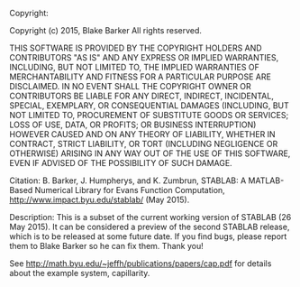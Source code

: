 Copyright:

Copyright (c) 2015, Blake Barker
All rights reserved.

THIS SOFTWARE IS PROVIDED BY THE COPYRIGHT HOLDERS AND CONTRIBUTORS "AS IS" 
AND ANY EXPRESS OR IMPLIED WARRANTIES, INCLUDING, BUT NOT LIMITED TO, THE 
IMPLIED WARRANTIES OF MERCHANTABILITY AND FITNESS FOR A PARTICULAR PURPOSE 
ARE DISCLAIMED. IN NO EVENT SHALL THE COPYRIGHT OWNER OR CONTRIBUTORS BE 
LIABLE FOR ANY DIRECT, INDIRECT, INCIDENTAL, SPECIAL, EXEMPLARY, OR 
CONSEQUENTIAL DAMAGES (INCLUDING, BUT NOT LIMITED TO, PROCUREMENT OF 
SUBSTITUTE GOODS OR SERVICES; LOSS OF USE, DATA, OR PROFITS; OR BUSINESS 
INTERRUPTION) HOWEVER CAUSED AND ON ANY THEORY OF LIABILITY, WHETHER IN 
CONTRACT, STRICT LIABILITY, OR TORT (INCLUDING NEGLIGENCE OR OTHERWISE) 
ARISING IN ANY WAY OUT OF THE USE OF THIS SOFTWARE, EVEN IF ADVISED OF THE 
POSSIBILITY OF SUCH DAMAGE.

Citation:
B. Barker, J. Humpherys, and K. Zumbrun, STABLAB: A MATLAB-Based Numerical
Library for Evans Function Computation, http://www.impact.byu.edu/stablab/ (May 2015).

Description: 
This is a subset of the current working version of STABLAB (26 May 2015). It can be considered a preview of the second STABLAB release, which is to be released at some future date. If you find bugs, please report them to Blake Barker so he can fix them. Thank you!

See http://math.byu.edu/~jeffh/publications/papers/cap.pdf
for details about the example system, capillarity.
